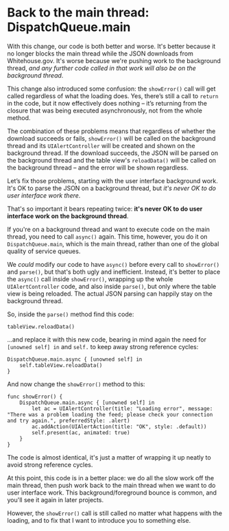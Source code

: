 # Back to the main thread: DispatchQueue.main

With this change, our code is both better and worse. It's better because it no longer blocks the main thread while the JSON downloads from Whitehouse.gov. It's worse because we're pushing work to the background thread, *and any further code called in that work will also be on the background thread*.

This change also introduced some confusion: the `showError()` call will get called regardless of what the loading does. Yes, there’s still a call to `return` in the code, but it now effectively does nothing – it’s returning from the closure that was being executed asynchronously, not from the whole method.

The combination of these problems means that regardless of whether the download succeeds or fails, `showError()` will be called on the background thread and its `UIAlertController` will be created and shown on the background thread. If the download succeeds, the JSON will be parsed on the background thread and the table view's `reloadData()` will be called on the background thread – and the error will be shown regardless.

Let’s fix those problems, starting with the user interface background work. It's OK to parse the JSON on a background thread, but *it's never OK to do user interface work there*.

That's so important it bears repeating twice: **it's never OK to do user interface work on the background thread**.

If you're on a background thread and want to execute code on the main thread, you need to call `async()` again. This time, however, you do it on `DispatchQueue.main`, which is the main thread, rather than one of the global quality of service queues. 

We *could* modify our code to have `async()` before every call to `showError()` and `parse()`, but that's both ugly and inefficient. Instead, it's better to place the `async()` call inside `showError()`, wrapping up the whole `UIAlertController` code, and also inside `parse()`, but only where the table view is being reloaded. The actual JSON parsing can happily stay on the background thread.

So, inside the `parse()` method find this code:

    tableView.reloadData()

…and replace it with this new code, bearing in mind again the need for `[unowned self] in` and `self.` to keep away strong reference cycles:

    DispatchQueue.main.async { [unowned self] in
        self.tableView.reloadData()
    }

And now change the `showError()` method to this:

    func showError() {
        DispatchQueue.main.async { [unowned self] in
            let ac = UIAlertController(title: "Loading error", message: "There was a problem loading the feed; please check your connection and try again.", preferredStyle: .alert)
            ac.addAction(UIAlertAction(title: "OK", style: .default))
            self.present(ac, animated: true)
        }
    }

The code is almost identical, it's just a matter of wrapping it up neatly to avoid strong reference cycles.

At this point, this code is in a better place: we do all the slow work off the main thread, then push work back to the main thread when we want to do user interface work. This background/foreground bounce is common, and you'll see it again in later projects.

However, the `showError()` call is still called no matter what happens with the loading, and to fix that I want to introduce you to something else.
